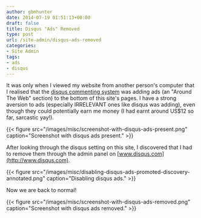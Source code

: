 ```yaml
---
author: gbmhunter
date: 2014-07-19 01:51:13+00:00
draft: false
title: Disqus "Ads" Removed
type: post
url: /site-admin/disqus-ads-removed
categories:
- Site Admin
tags:
- ads
- disqus
---
```


It was only when I viewed my website from another person's computer that I realised that the [disqus commenting system](http://www.disqus.com/) was adding ads (an "Around The Web" section) to the bottom of this site's pages. I have a strong aversion to ads (especially IRRELEVANT ones like disqus was adding), even though they could potentially earn me money (I had earnt around US$12 so far, sarcastic yay!).

{{< figure src="/images/misc/screenshot-with-disqus-ads-present.png" caption="Screenshot with disqus ads present."   >}}

After looking through the disqus setting on this site, I discovered that I had to remove them through the admin panel on [www.disqus.com](http://www.disqus.com).

{{< figure src="/images/misc/disabling-disqus-ads-promoted-discovery-annotated.png" caption="Disabling disqus ads."   >}}

Now we are back to normal!

{{< figure src="/images/misc/screenshot-with-disqus-ads-removed.png" caption="Screenshot with disqus ads removed."   >}}
